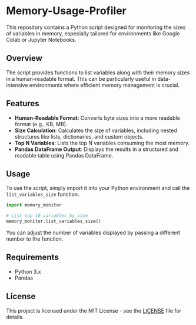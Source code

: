 # Memory-Usage-Profiler

This repository contains a Python script designed for monitoring the sizes of variables in memory, especially tailored for environments like Google Colab or Jupyter Notebooks.

## Overview

The script provides functions to list variables along with their memory sizes in a human-readable format. This can be particularly useful in data-intensive environments where efficient memory management is crucial.

## Features

- **Human-Readable Format**: Converts byte sizes into a more readable format (e.g., KB, MB).
- **Size Calculation**: Calculates the size of variables, including nested structures like lists, dictionaries, and custom objects.
- **Top N Variables**: Lists the top N variables consuming the most memory.
- **Pandas DataFrame Output**: Displays the results in a structured and readable table using Pandas DataFrame.

## Usage

To use the script, simply import it into your Python environment and call the `list_variables_size` function. 

```python
import memory_monitor

# List top 10 variables by size
memory_monitor.list_variables_size()
```

You can adjust the number of variables displayed by passing a different number to the function.

## Requirements

- Python 3.x
- Pandas

## License

This project is licensed under the MIT License - see the [LICENSE](LICENSE) file for details.
